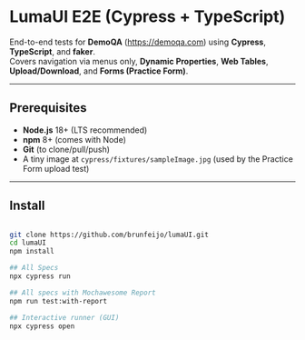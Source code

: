 # LumaUI E2E (Cypress + TypeScript)

End-to-end tests for **DemoQA** (https://demoqa.com) using **Cypress**, **TypeScript**, and **faker**.  
Covers navigation via menus only, **Dynamic Properties**, **Web Tables**, **Upload/Download**, and **Forms (Practice Form)**.

---

## Prerequisites
- **Node.js** 18+ (LTS recommended)  
- **npm** 8+ (comes with Node)  
- **Git** (to clone/pull/push)  
- A tiny image at `cypress/fixtures/sampleImage.jpg` (used by the Practice Form upload test)

---

## Install
```bash

git clone https://github.com/brunfeijo/lumaUI.git
cd lumaUI
npm install

## All Specs
npx cypress run

## All specs with Mochawesome Report
npm run test:with-report

## Interactive runner (GUI)
npx cypress open
